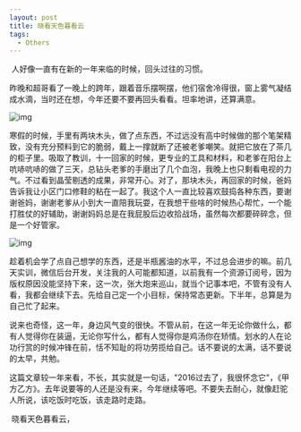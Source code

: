 ```yaml
---
layout: post
title: 晓看天色暮看云
tags:
  - Others
---
```


​	人好像一直有在新的一年来临的时候，回头过往的习惯。

​        昨晚和超哥看了一晚上的跨年，跟着音乐摆啊摆，他们宿舍冷得很，窗上雾气凝结成水滴，当时还在想，今年还要不要再回头看看。坦率地讲，还算满意。

![img](https://mmbiz.qlogo.cn/mmbiz_jpg/ryYOWO6yqzSK54RIUjg3HDmpJtJFO7iafGA8wAGHUFhZ3SXTMqichkshadcpMicpyJtDfOJw7MkrPP73x6Wct2L1A/0?wx_fmt=jpeg)

​        寒假的时候，手里有两块木头，做了点东西，不过远没有高中时候做的那个笔架精致，没有充分预料到它的脆弱，戴上一撑就断了还被老爹嘲笑。就把它放在了茶几的柜子里。吸取了教训，十一回家的时候，更专业的工具和材料，和老爹在阳台上吭哧吭哧的做了三天，总钻头老爹的手磨出了几个血泡，我晚上也只剩看电视的力气。不过看到晶莹剔透的成果，非常开心。对了，那块木头，再回家的时候，爸妈告诉我让小区门口修鞋的粘在一起了。我这个人一直比较喜欢鼓捣各种东西，要谢谢爸妈，谢谢老爹从小到大一直陪我玩耍，在我想干些啥的时候热心帮忙，一个能打胜仗的好辅助，谢谢妈妈总是在我屁股后边收拾战场，虽然每次都要碎碎念，但是一个好管家。

![img](https://mmbiz.qlogo.cn/mmbiz_jpg/ryYOWO6yqzSK54RIUjg3HDmpJtJFO7iafqw9W3c5AibLia1mqdHz1FLv3fe6Odco6ZJGickEog1MOylLChParYxd8w/0?wx_fmt=jpeg)

​        趁着机会学了点自己想学的东西，还是半瓶酱油的水平，不过总会进步的嘛。前几天实训，微信后台开发，关注我的人可能都知道，以前我有一个资源订阅号，因为版权原因没能坚持下来，这一次，张大炮来巡山，就当个记事本吧，不管有没有人看，我都会继续下去。先给自己定一个小目标，保持常态更新。下半年，总算是为自己忙了起来。

​        说来也奇怪，这一年，身边风气变的很快。不管从前，在这一年无论你做什么，都有人觉得你在装逼，无论你写什么，都有人觉得你是鸡汤你在矫情。划水的人在论功行赏的时候冲锋在前，恬不知耻的将功劳揽给自己。话不要说的太满，话不要说的太早，共勉。

​        这篇文章较一年来看，不长，其实就是一句话，"2016过去了，我很怀念它"，《甲方乙方》。去年说要等的人还是没有来，今年继续等吧。不要失去耐心，就像赶驼人所说，该吃饭时吃饭，该走路时走路。

​        晓看天色暮看云，